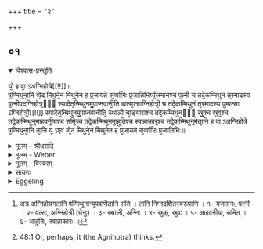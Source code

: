 +++
title = "२"

+++


## ०१


<details open><summary>विश्वास-प्रस्तुतिः</summary>

यो᳘ ह वा᳘ ऽअग्निहोत्रे[[!!]]॥  
ष᳘ण्मिथुना᳘नि व्वे᳘द मिथुने᳘न मिथुनेन ह प्र᳘जायते स᳘र्व्वाभिः प्र᳘जातिभिर्य्य᳘जमानश्च प᳘त्नी च तदे᳘कम्मिथुनं त᳘स्मादस्य प᳘त्नीवदग्निहोत्र᳘ᳫँ᳘ स्यादेत᳘न्मिथुनमु᳘पाप्नवानी᳘ति व्वत्स᳘श्चाग्निहोत्री᳘ च तदे᳘कम्मिथुनं त᳘स्मादस्य पुम्वत्सा ऽग्निहोत्री᳘[[!!]] स्यादेत᳘न्मिथुनमु᳘पाप्नवानीति᳘ स्थाली चा᳘ङ्गाराश्च तदे᳘कम्मिथुनᳫँ᳭ स्रु᳘क्च स्रुव᳘श्च तदे᳘कम्मिथुन᳘माहवनी᳘यश्च समि᳘च्च तदे᳘कम्मिथुनमा᳘हुतिश्च स्वाहाकार᳘श्च तदे᳘कम्मिथुन᳘मेता᳘नि ह वा ऽअग्निहोत्रे ष᳘ण्मिथुना᳘नि ता᳘नि य᳘ ऽएवं व्वे᳘द मिथुने᳘न मिथुनेन ह प्र᳘जायते स᳘र्व्वाभिः प्र᳘जातिभिः॥
</details>

<details><summary>मूलम् - श्रीधरादि</summary>

यो᳘ ह वा᳘ ऽअग्निहोत्रे[[!!]]॥  
ष᳘ण्मिथुना᳘नि व्वे᳘द मिथुने᳘न मिथुनेन ह प्र᳘जायते स᳘र्व्वाभिः प्र᳘जातिभिर्य्य᳘जमानश्च प᳘त्नी च तदे᳘कम्मिथुनं त᳘स्मादस्य प᳘त्नीवदग्निहोत्र᳘ᳫँ᳘ स्यादेत᳘न्मिथुनमु᳘पाप्नवानी᳘ति व्वत्स᳘श्चाग्निहोत्री᳘ च तदे᳘कम्मिथुनं त᳘स्मादस्य पुम्वत्सा ऽग्निहोत्री᳘[[!!]] स्यादेत᳘न्मिथुनमु᳘पाप्नवानीति᳘ स्थाली चा᳘ङ्गाराश्च तदे᳘कम्मिथुनᳫँ᳭ स्रु᳘क्च स्रुव᳘श्च तदे᳘कम्मिथुन᳘माहवनी᳘यश्च समि᳘च्च तदे᳘कम्मिथुनमा᳘हुतिश्च स्वाहाकार᳘श्च तदे᳘कम्मिथुन᳘मेता᳘नि ह वा ऽअग्निहोत्रे ष᳘ण्मिथुना᳘नि ता᳘नि य᳘ ऽएवं व्वे᳘द मिथुने᳘न मिथुनेन ह प्र᳘जायते स᳘र्व्वाभिः प्र᳘जातिभिः॥
</details>

<details><summary>मूलम् - Weber</summary>

यो᳘ ह वा᳘ अग्निहोत्रे᳟॥  
ष᳘ण्मिथुना᳘नि वे᳘द मिथुने᳘न-मिथुनेन ह प्र᳘जायते स᳘र्वाभिः प्र᳘जातिभिर्य᳘जमानश्च प᳘त्नी च तदे᳘कम् मिथुनं त᳘स्मादस्य प᳘त्नीवदग्निहोत्र᳘ᳫं᳘ स्यादेत᳘न्मिथुनमु᳘पाप्नवानी᳘ति वत्स᳘श्चाग्निहोत्री᳘ च तदे᳘कम् मिथुनं त᳘स्मादस्य पुं᳘वत्साग्निहोत्री᳘ स्यादेत᳘न्मिथुनमु᳘पाप्नवानीति᳘ स्थाली चा᳘ङ्गाराश्च तदे᳘कम् मिथुनᳫं स्रु᳘क्च स्रुव᳘श्च तदे᳘कम् मिथुन᳘माहवनी᳘यश्च समि᳘च्च तदे᳘कम् मिथुनमा᳘हुतिश्च स्वाहाकार᳘श्च तदे᳘कम् मिथुन᳘मेता᳘नि ह वा अग्निहोत्रे ष᳘ण्मिथुना᳘नि ता᳘नि य᳘ एवं वे᳘द मिथुने᳘न-मिथुनेन ह प्र᳘जायते स᳘र्वाभिः प्र᳘जातिभिः॥
</details>

<details><summary>मूलम् - विस्वरम्</summary>

**षणिमैथुनब्राह्मणम् ।** [^१_८३] 

यो ह वा अग्निहोत्रे षण्मिथुनानि वेद । मिथुनेन मिथुनेन ह प्रजायते सर्वाभिः प्रजातिभिः । यजमानश्च पत्नी च तदेकं मिथुनम् । तस्मादस्य पत्नीवदग्निहोत्रं स्यात् । एतन्मिथुनमुपाप्नवानीति । वत्सश्चाग्निहोत्री च तदेकं मिथुनम् । तस्मादस्य पुंवत्सा ऽग्निहोत्री स्यात् । एतन्मिथुनमुपाप्नवानीति । स्थाली चांगाराश्च तदेकं मिथुनम् । स्रुक् च स्रुवश्च तदेकं मिथुनम् । आहवनीयश्च समिच्च तदेकं मिथुनम् । आहुतिश्च स्वाहाकारश्च तदेकं मिथुनम् । एतानि ह वा अग्निहोत्रे षण्मिथुनानि । तानि य एवं वेद । मिथुनेन मिथुनेन ह प्रजायते सर्वाभिः प्रजातिभिः ॥ १ ॥ 
</details>

<details><summary>सायणः</summary>

अथ तस्मिन्नेवाग्निहोत्रे मिथुनवेदनं विधत्ते- **यो ह वा** इति । 'मिथुनानि' स्त्रीपुंसरूपाणि द्वंद्वानि । तद्वेदनस्य फलमाह- **मिथुनेने**ति । वीप्साया अर्थो विव्रियते- **सर्वाभिः प्रजातिभिरि**ति । पुरुषगोमहिषाश्वादिरूपाभिः सर्वाभिरुत्पत्तिभिः प्रजायत इत्यर्थः । तत्र प्रथमं मिथुनं दर्शयति- **यजमानश्चे**ति । यस्मादेवं यजमानपत्न्यौ प्रधानमेकं मिथुनम् । 'तस्मादस्य' यजमानस्य 'अग्निहोत्रं' पत्नीयुक्तमेव 'स्यात्' न कदाचित्तया विरहितं भवेत् । 'एतन्मिथुनमुपाप्नवानि' उपगच्छानीत्यनेनाभिप्रायेण । द्वितीयं मिथुनं दर्शयति- **वत्सश्चाग्निहोत्री चे**ति । अग्निहोत्रसाधनस्य पयसो दोहनार्था या धेनुः सा 'अग्निहोत्री' यस्मादिदमेकं 'मिथुनं' तस्माद्वत्सस्य पुंस्त्वमावश्यकमित्याह- **तस्मादस्ये**ति । पुमान् वत्सो यस्याः सा 'पुंवत्सा' । अवशिष्टानि चत्वारि मिथुनानि अनुक्रामति- **स्थाली चांगाराश्चे**ति । निगदसिद्धो ऽर्थः । तद्वेदनस्य उक्तफलसाधनत्वं निगमयति- **य एवमि**ति । उक्तार्थमन्यत् ॥ १ ॥ 

[^१_८३]: अत्र अग्निहोत्रगतानि षण्मिथुनान्युपवर्णितानि संति । तानि निम्नदर्शितस्वरूपाणि । 
१- यजमानः, पत्नी । 
२- वत्सः, अग्निहोत्री (धेनुः) । 
३- स्थाली, अग्निः । 
४- स्रुक्, स्रुवः । 
५- आहवनीयः, समित् । 
६- आहुतिः, स्वाहाकारः ॥ 

इति श्रीसायणाचार्यविरचिते माधवीये वेदार्थप्रकाशे माध्यन्दिनीयशतपथब्राह्मणभाष्ये एकादशकाण्डे तृतीये ऽध्याये द्वितीयं ब्राह्मणम् ॥ (११-३-२) ॥ 
</details>

<details><summary>Eggeling</summary>

1. Verily, whosoever knows the six pairs in the Agnihotra, has offspring born to him by pair after pair, by all generations. The Sacrificer and his wife--this is one pair: through it his Agnihotra would be possessed of a wife,--'May I obtain this pair!' he thinks [^egg_183]. The calf and the Agnihotra-cow--this is another pair: through it his Agnihotra-cow would become possessed of a male calf,--'May I obtain this pair!' he thinks. The pot and the coals--this is another pair; the offering-spoon and the dipping-spoon--this is another pair; the Āhavanīya fire and the log--this is another pair; the libation and the Svāhā-call--this is another pair: these, doubtless, are the six pairs in the Agnihotra; and he who thus knows them, has offspring born to him by pair after pair, by all generations.

[^egg_183]: 48:1 Or, perhaps, it (the Agnihotra) thinks.
</details>

